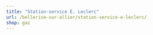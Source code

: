 ```yaml
---
title: "Station-service E. Leclerc"
url: /bellerive-sur-allier/station-service-e-leclerc/
shop: gaz
---
```

